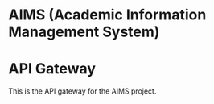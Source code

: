 # AIMS (Academic Information Management System)

# API Gateway

This is the API gateway for the AIMS project.
